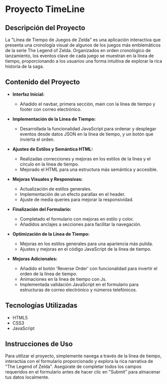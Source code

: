 # Proyecto TimeLine

## Descripción del Proyecto

La "Línea de Tiempo de Juegos de Zelda" es una aplicación interactiva que presenta una cronología visual de algunos de los juegos más emblemáticos de la serie The Legend of Zelda. Organizados en orden cronológico de lanzamiento, los eventos clave de cada juego se muestran en la línea de tiempo, proporcionando a los usuarios una forma intuitiva de explorar la rica historia de la saga.

## Contenido del Proyecto

- **Interfaz Inicial:**

  - Añadido el navbar, primera sección, main con la línea de tiempo y footer con correo electrónico.

- **Implementación de la Línea de Tiempo:**

  - Desarrollada la funcionalidad JavaScript para ordenar y desplegar eventos desde datos JSON en la línea de tiempo, y un botón que invierta el orden.

- **Ajustes de Estilos y Semántica HTML:**

  - Realizadas correcciones y mejoras en los estilos de la línea y el círculo en la línea de tiempo.
  - Mejorado el HTML para una estructura más semántica y accesible.

- **Mejoras Visuales y Responsivas:**

  - Actualización de estilos generales.
  - Implementación de un efecto parallax en el header.
  - Ajuste de media queries para mejorar la responsividad.

- **Finalización del Formulario:**

  - Completado el formulario con mejoras en estilo y color.
  - Añadidos anclajes a secciones para facilitar la navegación.

- **Optimización de la Línea de Tiempo:**

  - Mejoras en los estilos generales para una apariencia más pulida.
  - Ajustes y mejoras en el código JavaScript de la línea de tiempo.

- **Mejoras Adicionales:**
  - Añadido el botón 'Reverse Order' con funcionalidad para invertir el orden de la línea de tiempo.
  - Animaciones en la línea de tiempo con Js.
  - Implementada validación JavaScript en el formulario para estructuras de correo electrónico y números telefónicos.

## Tecnologías Utilizadas

- HTML5
- CSS3
- JavaScript

## Instrucciones de Uso

Para utilizar el proyecto, simplemente navega a través de la línea de tiempo, interactúa con el formulario proporcionado y explora la rica narrativa de "The Legend of Zelda". Asegúrate de completar todos los campos requeridos en el formulario antes de hacer clic en "Submit" para almacenar tus datos localmente.


